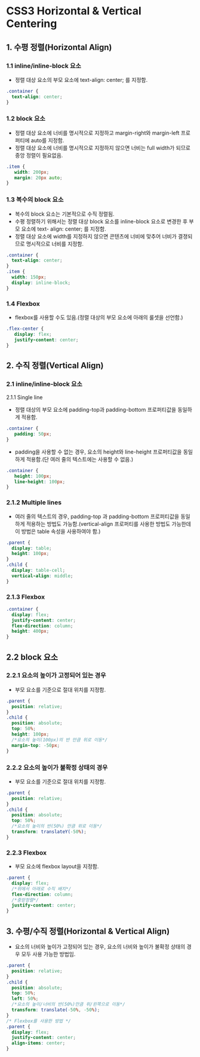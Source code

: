 # CSS3 Horizontal & Vertical Centering

## 1. 수평 정렬(Horizontal Align)

### 1.1 inline/inline-block 요소

- 정렬 대상 요소의 부모 요소에 text-align: center; 를 지정함.

```css
.container {
  text-align: center;
}
```

### 1.2 block 요소

- 정렬 대상 요소에 너비를 명시적으로 지정하고 margin-right와 margin-left 프로퍼티에 auto를 지정함.
- 정렬 대상 요소에 너비를 명시적으로 지정하지 않으면 너비는 full width가 되므로 중앙 정렬이 필요없음.

```css
.item {
   width: 200px;
   margin: 20px auto;
}
```

### 1.3 복수의 block 요소

- 복수의 block 요소는 기본적으로 수직 정렬됨.
- 수평 정렬하기 위해서는 정렬 대상 block 요소를 inline-block 요소로 변경한 후 부모 요소에 text- align: center; 를 지정함.
- 정렬 대상 요소에 width를 지정하지 않으면 콘텐츠에 너비에 맞추어 너비가 결졍되므로 명시적으로 너비를 지정함.

```css
.container {
  text-align: center;
}
.item {
  width: 150px;
  display: inline-block;
}
```

### 1.4 Flexbox

- flexbox를 사용할 수도 있음.(정렬 대상의 부모 요소에 아래의 룰셋을 선언함.)

```css
.flex-center {
   display: flex;
   justify-content: center;
}
```

## 2. 수직 정렬(Vertical Align)

### 2.1 inline/inline-block 요소

2.1.1 Single line

- 정렬 대상의 부모 요소에 padding-top과 padding-bottom 프로퍼티값을 동일하게 적용함.

```css
.container {
   padding: 50px;
}
```

- padding을 사용할 수 없는 경우, 요소의 height와 line-height 프로퍼티값을 동일하게 적용함.(단 여러 줄의 텍스트에는 사용할 수 없음.)

```css
.container {
   height: 100px;
   line-height: 100px;
}
```

### 2.1.2 Multiple lines

- 여러 줄의 텍스트의 경우, padding-top 과 padding-bottom 프로퍼티값을 동일하게 적용하는 방법도 가능함.(vertical-align 프로퍼티를 사용한 방법도 가능한데 이 방법은 table 속성을 사용하여야 함.)

```css
.parent {
  display: table;
  height: 100px;
}
.child {
  display: table-cell;
  vertical-align: middle;
}
```

### 2.1.3 Flexbox

```css
.container {
  display: flex;
  justify-content: center;
  flex-direction: column;
  height: 400px;
}
```

## 2.2 block 요소

### 2.2.1 요소의 높이가 고정되어 있는 경우

- 부모 요소를 기준으로 절대 위치를 지정함.

```css
.parent {
  position: relative;
}
.child {
  position: absolute;
  top: 50%;
  height: 100px;
  /*요소의 높이(100px)의 반 만큼 위로 이동*/
  margin-top: -50px;
}
```

### 2.2.2 요소의 높이가 불확정 상태의 경우

- 부모 요소를 기준으로 절대 위치를 지정함.

```css
.parent {
  position: relative;
}
.child {
  position: absolute;
  top: 50%;
  /*요소의 높이의 반(50%) 만큼 위로 이동*/
  transform: translateY(-50%);
}
```

### 2.2.3 Flexbox

- 부모 요소에 flexbox layout을 지정함.

```css
.parent {
  display: flex;
  /*위에서 아래로 수직 배치*/
  flex-direction: column;
  /*중앙정렬*/
  justify-content: center;
}
```

## 3. 수평/수직 정렬(Horizontal & Vertical Align)

- 요소의 너비와 높이가 고정되어 있는 경우, 요소의 너비와 높이가 불확정 상태의 경우 모두 사용 가능한 방법임.

```css
.parent {
  position: relative;
}
.child {
  position: absolute;
  top: 50%;
  left: 50%;
  /*요소의 높이/너비의 반(50%)만큼 위/왼쪽으로 이동*/
  transform: translate(-50%, -50%);
}
/* Flexbox를 사용한 방법 */
.parent {
  display: flex;
  justify-content: center;
  align-items: center;
}
```